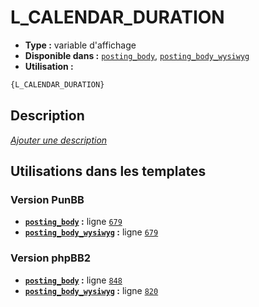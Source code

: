 # L_CALENDAR_DURATION
* __Type :__ variable d'affichage
* __Disponible dans :__ [`posting_body`](../tpl/var/posting_body.md), [`posting_body_wysiwyg`](../tpl/var/posting_body_wysiwyg.md)
* __Utilisation :__

```html
{L_CALENDAR_DURATION}
```

## Description
[*Ajouter une description*](https://fa-tvars.appspot.com/var/L_CALENDAR_DURATION)

## Utilisations dans les templates

### Version PunBB
* __[`posting_body`](../tpl/var/posting_body.md#readme) :__ ligne [`679`](../tpl/src/punbb/posting_body.tpl#L679)
* __[`posting_body_wysiwyg`](../tpl/var/posting_body_wysiwyg.md#readme) :__ ligne [`679`](../tpl/src/punbb/posting_body_wysiwyg.tpl#L679)

### Version phpBB2
* __[`posting_body`](../tpl/var/posting_body.md#readme) :__ ligne [`848`](../tpl/src/subsilver/posting_body.tpl#L848)
* __[`posting_body_wysiwyg`](../tpl/var/posting_body_wysiwyg.md#readme) :__ ligne [`820`](../tpl/src/subsilver/posting_body_wysiwyg.tpl#L820)
